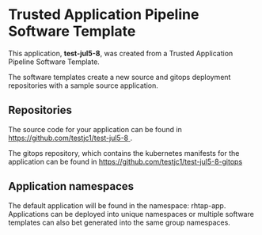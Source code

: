 # Trusted Application Pipeline Software Template

This application, **test-jul5-8**, was created from a Trusted Application Pipeline Software Template.

The software templates create a new source and gitops deployment repositories with a sample source application. 

## Repositories

The source code for your application can be found in [https://github.com/testjc1/test-jul5-8 ](https://github.com/testjc1/test-jul5-8 ).
 
The gitops repository, which contains the kubernetes manifests for the application can be found in 
[https://github.com/testjc1/test-jul5-8-gitops ](https://github.com/testjc1/test-jul5-8-gitops ) 

## Application namespaces 

The default application will be found in the namespace: rhtap-app. Applications can be deployed into unique namespaces or multiple software templates can also bet generated into the same group namespaces.  